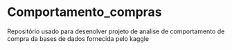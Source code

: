 # Comportamento_compras
Repositório usado para desenolver projeto de analise de comportamento de compra da bases de dados fornecida pelo kaggle
